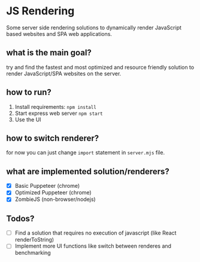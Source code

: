 # JS Rendering
Some server side rendering solutions to dynamically render JavaScript based websites and SPA web applications.

## what is the main goal?
try and find the fastest and most optimized and resource friendly solution to render JavaScript/SPA websites on the server.

## how to run?
1. Install requirements: `npm install`
2. Start express web server `npm start`
3. Use the UI

## how to switch renderer?
for now you can just change `import` statement in `server.mjs` file.

## what are implemented solution/renderers?
- [x] Basic Puppeteer (chrome)
- [x] Optimized Puppeteer (chrome)
- [x] ZombieJS (non-browser/nodejs)

## Todos?
- [ ] Find a solution that requires no execution of javascript (like React renderToString)
- [ ] Implement more UI functions like switch between renderes and benchmarking
